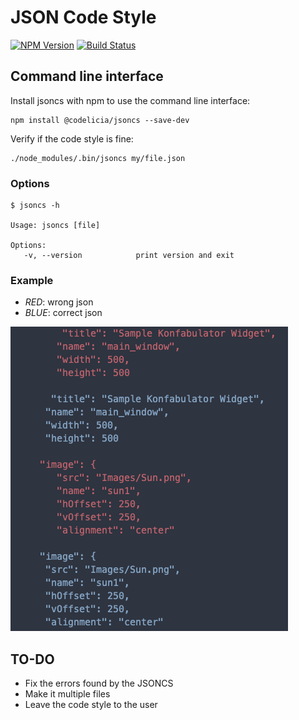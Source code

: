 JSON Code Style
=========

[![NPM Version](https://img.shields.io/npm/v/@codelicia/jsoncs)](https://www.npmjs.org/package/@codelicia/jsoncs)
[![Build Status](https://travis-ci.org/codelicia/jsoncs.svg?branch=master)](https://travis-ci.org/codelicia/jsoncs)

## Command line interface
Install jsoncs with npm to use the command line interface:

    npm install @codelicia/jsoncs --save-dev

Verify if the code style is fine:

    ./node_modules/.bin/jsoncs my/file.json

### Options 

    $ jsoncs -h

    Usage: jsoncs [file]

    Options:
       -v, --version            print version and exit

### Example

* _RED_: wrong json
* _BLUE_: correct json

![](./example.png)

## TO-DO

* Fix the errors found by the JSONCS
* Make it multiple files
* Leave the code style to the user
